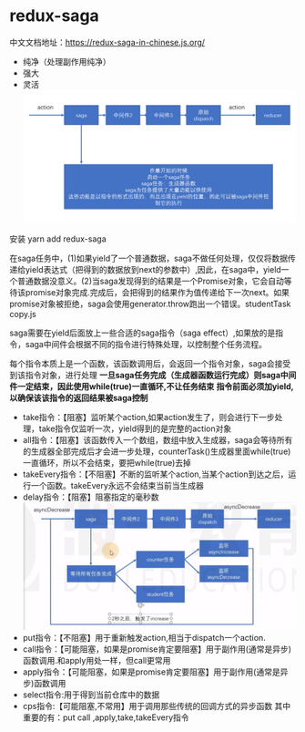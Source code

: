 # redux-saga

中文文档地址：https://redux-saga-in-chinese.js.org/
- 纯净（处理副作用纯净）
- 强大
- 灵活
![](assets/2019-08-27-09-35-12.png)

安装 yarn add redux-saga

在saga任务中，(1)如果yield了一个普通数据，saga不做任何处理，仅仅将数据传递给yield表达式（把得到的数据放到next的参数中）,因此，在saga中，yield一个普通数据没意义。(2)当saga发现得到的结果是一个Promise对象，它会自动等待该promise对象完成.完成后，会把得到的结果作为值传递给下一次next。如果promise对象被拒绝，saga会使用generator.throw跑出一个错误。studentTask copy.js

saga需要在yield后面放上一些合适的saga指令（saga effect）,如果放的是指令，saga中间件会根据不同的指令进行特殊处理，以控制整个任务流程。

每个指令本质上是一个函数，该函数调用后，会返回一个指令对象，saga会接受到该指令对象，进行处理
**一旦saga任务完成（生成器函数运行完成）则saga中间件一定结束，因此使用while(true)一直循环,不让任务结束**
**指令前面必须加yield,以确保该该指令的返回结果被saga控制**
- take指令：【阻塞】监听某个action,如果action发生了，则会进行下一步处理，take指令仅监听一次，yield得到的是完整的action对象
- all指令：【阻塞】该函数传入一个数组，数组中放入生成器，saga会等待所有的生成器全部完成后才会进一步处理，counterTask()生成器里面while(true)一直循环，所以不会结束，要把while(true)去掉
- takeEvery指令：【不阻塞】不断的监听某个action,当某个action到达之后，运行一个函数。takeEvery永远不会结束当前当生成器
- delay指令：【阻塞】阻塞指定的毫秒数
![](assets/1.jpg)
- put指令：【不阻塞】用于重新触发action,相当于dispatch一个action.
- call指令：【可能阻塞，如果是promise肯定要阻塞】用于副作用(通常是异步)函数调用.和apply用处一样，但call更常用
- apply指令：【可能阻塞，如果是promise肯定要阻塞】用于副作用(通常是异步)函数调用
- select指令:用于得到当前仓库中的数据
- cps指令:【可能阻塞,不常用】用于调用那些传统的回调方式的异步函数
其中重要的有：put call ,apply,take,takeEvery指令